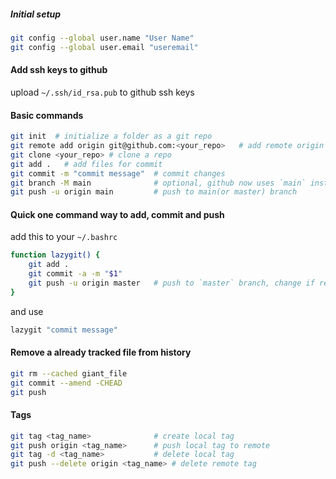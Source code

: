 
##### Initial setup
```bash
git config --global user.name "User Name"
git config --global user.email "useremail"
```
#### Add ssh keys to github
upload `~/.ssh/id_rsa.pub` to github ssh keys



#### Basic commands
```bash 
git init  # initialize a folder as a git repo
git remote add origin git@github.com:<your_repo>   # add remote origin to your repo
git clone <your_repo> # clone a repo
git add .   # add files for commit
git commit -m "commit message"  # commit changes
git branch -M main              # optional, github now uses `main` instead of `master` as primary branch
git push -u origin main         # push to main(or master) branch
```


#### Quick one command way to add, commit and push
add this to your `~/.bashrc`
```bash
function lazygit() {
    git add .
    git commit -a -m "$1"
    git push -u origin master   # push to `master` branch, change if required
}
```
and use
```bash
lazygit "commit message"
```



#### Remove a already tracked file from history
```bash
git rm --cached giant_file
git commit --amend -CHEAD
git push
```


#### Tags
```bash
git tag <tag_name>              # create local tag
git push origin <tag_name>      # push local tag to remote
git tag -d <tag_name>           # delete local tag
git push --delete origin <tag_name> # delete remote tag
```